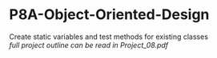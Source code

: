 # P8A-Object-Oriented-Design
Create static variables and test methods for existing classes  
*full project outline can be read in Project_08.pdf*
